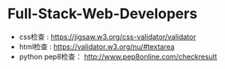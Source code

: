 # Full-Stack-Web-Developers

- css检查 : https://jigsaw.w3.org/css-validator/validator
- html检查 : https://validator.w3.org/nu/#textarea
- python pep8检查： http://www.pep8online.com/checkresult
